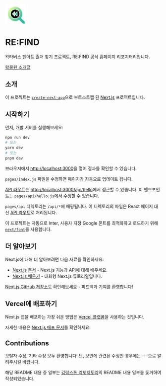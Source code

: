 [<img src="/public/android-chrome-192x192.png" width="64px"></img>]()

# RE:FIND

왁타버스 팬아트 출처 찾기 프로젝트, RE:FIND 공식 홈페이지 리포지터리입니다.

[왁물원 소개글](https://cafe.naver.com/steamindiegame/9859159)

## 소개

이 프로젝트는 [`create-next-app`](https://github.com/vercel/next.js/tree/canary/packages/create-next-app)으로 부트스트랩 된 [Next.js](https://nextjs.org/) 프로젝트입니다.

## 시작하기

먼저, 개발 서버를 실행해보세요:

```bash
npm run dev
# 또는
yarn dev
# 또는
pnpm dev
```

브라우저에서 [http://localhost:3000](http://localhost:3000)을 열어 결과를 확인할 수 있습니다.

`pages/index.js` 파일을 수정하면 페이지가 자동으로 업데이트 됩니다.

[API 라우트](https://nextjs.org/docs/api-routes/introduction)는 [http://localhost:3000/api/hello](http://localhost:3000/api/hello)에서 접근할 수 있습니다. 이 엔드포인트는 `pages/api/hello.js`에서 수정할 수 있습니다.

`pages/api` 디렉토리는 `/api/*`에 매핑됩니다. 이 디렉토리의 파일은 React 페이지 대신 [API 라우트](https://nextjs.org/docs/api-routes/introduction)로 처리됩니다.

이 프로젝트는 자동으로 Inter, 사용자 지정 Google 폰트를 최적화하고 로드하기 위해 [`next/font`](https://nextjs.org/docs/basic-features/font-optimization)를 사용합니다.

## 더 알아보기

Next.js에 대해 더 알아보려면 다음 자료를 확인하세요:

-   [Next.js 문서](https://nextjs.org/docs) - Next.js 기능과 API에 대해 배우세요.
-   [Next.js 배우기](https://nextjs.org/learn) - 대화형 Next.js 튜토리얼입니다.

[Next.js GitHub 저장소](https://github.com/vercel/next.js/)도 확인해보세요 - 피드백과 기여를 환영합니다!

## Vercel에 배포하기

Next.js 앱을 배포하는 가장 쉬운 방법은 [Vercel 플랫폼](https://vercel.com/new?utm_medium=default-template&filter=next.js&utm_source=create-next-app&utm_campaign=create-next-app-readme)을 사용하는 것입니다.

자세한 내용은 [Next.js 배포 문서](https://nextjs.org/docs/deployment)를 확인하세요.

## Contributions

오탈자 수정, 기타 수정 모두 환영합니다! 단, 보안에 관련된 수정인 경우에는 ---으로 알려주시길 바랍니다.

해당 README 내용 중 일부는 [감람스톤 리포지토리](https://github.com/gamramstone-dev/gamramstone-upload)의 README 내용 일부를 돚거하여 작성되었습니다.

